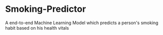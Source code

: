 # Smoking-Predictor
A end-to-end Machine Learning Model which predicts a person's smoking habit based on his health vitals
